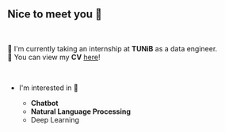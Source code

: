 <br>

## Nice to meet you :wave:

<br>

:tulip: I'm currently taking an internship at __TUNiB__ as a data engineer. <br>
:page_with_curl: You can view my __CV__ [here](https://github.com/BitnaKeum/BitnaKeum/blob/main/CV.pdf)!

<br>

- I'm interested in :star2:
  - __Chatbot__
  - __Natural Language Processing__
  - Deep Learning
  
  <br>
